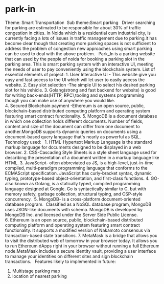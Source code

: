 # park-in
Theme: Smart Transportation 
Sub theme:Smart parking  
Driver searching for parking are estimated to be responsible for about 30% of traffic congestion in cities. In Noida which is a residential cum industrial city, is currently facing a lots of issues in traffic management due to parking.It has become clear though that creating more parking spaces is not sufficient to address the problem of congestion new approaches using smart parking can be used to deal with the above problem.
 
Park_In is a parking website that can used by the people of noida for booking a parking slot in the parking area. This is smart parking system with an interactive UI, meeting the needs of user to pay conveniently using the blockchain system.
List of essential elements of project:
1. User Interactive UI - This website give you easy and fast access to the UI which will let user to easily access the website.
2. Easy slot selection -The simple UI to select his desired parking slot for his vehicle.
3. Golang(strong and fast backend for website) is good for writing back-ends(HTTP, RPC),tooling and systems programming though you can make use of anywhere you would like.
4. Secured Blockchain payment -Ethereum is an open source, public, blockchain-based distributed computing platform and operating system featuring smart contract functionality.
5. MongoDB is a document database in which one collection holds different documents. Number of fields, content and size of the document can differ from one document to another.MongoDB supports dynamic queries on documents using a document-based query language that's nearly as powerful as SQL.
 
Technology used:
 
1. HTML-Hypertext Markup Language is the standard markup language for documents designed to be displayed in a web browser.
2. CSS-Cascading Style Sheets is a style sheet language used for describing the presentation of a document written in a markup language like HTML.
3. JavaScript- often abbreviated as JS, is a high-level, just-in-time compiled, multi-paradigm programming language that conforms to the ECMAScript specification. JavaScript has curly-bracket syntax, dynamic typing, prototype-based object-orientation, and first-class functions.
4. GO-also known as Golang, is a statically typed, compiled programming language designed at Google. Go is syntactically similar to C, but with memory safety, garbage collection, structural typing, and CSP-style concurrency. 
5. MongoDB- is a cross-platform document-oriented database program.  Classified as a NoSQL database program, MongoDB uses JSON-like documents with schema. MongoDB is developed by MongoDB Inc. and licensed under the Server Side Public License.
6. Ethereum is an open source, public, blockchain-based distributed computing platform and operating system featuring smart contract functionality. It supports a modified version of Nakamoto consensus via transaction-based state transitions.
7. MetaMask is a bridge that allows you to visit the distributed web of tomorrow in your browser today. It allows you to run Ethereum dApps right in your browser without running a full Ethereum node.MetaMask includes a secure identity vault, providing a user interface to manage your identities on different sites and sign blockchain transactions.
 
Features likely to implemented in future:
1. Multistage parking map
2. location of nearest parking
